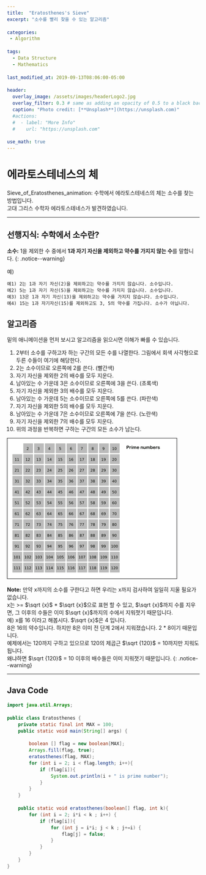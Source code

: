 ```yaml
---
title:  "Eratosthenes's Sieve"
excerpt: "소수를 빨리 찾을 수 있는 알고리즘"

categories:
 - Algorithm

tags:
  - Data Structure
  - Mathematics
  
last_modified_at: 2019-09-13T08:06:00-05:00

header:
  overlay_image: /assets/images/headerLogo2.jpg
  overlay_filter: 0.3 # same as adding an opacity of 0.5 to a black background
  caption: "Photo credit: [**Unsplash**](https://unsplash.com)"
  #actions:
  #  - label: "More Info"
  #    url: "https://unsplash.com"

use_math: true
---
```


# 에라토스테네스의 체

Sieve_of_Eratosthenes_animation:
수학에서 에라토스테네스의 체는 소수를 찾는 방법입니다.  
고대 그리스 수학자 에라토스테네스가 발견하였습니다.

***

## 선행지식: 수학에서 소수란?

**소수:** 1을 제외한 수 중에서 **1과 자기 자신을 제외하고 약수를 가지지 않는 수**를 말합니다.
{: .notice--warning}

예)

```markdown
예1) 2는 1과 자기 자신(2)을 제외하고는 약수를 가지지 않습니다. 소수입니다.
예2) 5는 1과 자기 자신(5)을 제외하고는 약수를 가지지 않습니다. 소수입니다.
예3) 13은 1과 자기 자신(13)을 제외하고는 약수를 가지지 않습니다. 소수입니다.
예4) 15는 1과 자기자신(15)를 제외하고도 3, 5의 약수를 가집니다. 소수가 아닙니다.
```

## 알고리즘

밑의 애니메이션을 먼저 보시고 알고리즘을 읽으시면 이해가 빠를 수 있습니다.

1. 2부터 소수를 구하고자 하는 구간의 모든 수를 나열한다. 그림에서 회색 사각형으로 두른 수들이 여기에 해당한다.
2. 2는 소수이므로 오른쪽에 2를 쓴다. (빨간색)
3. 자기 자신을 제외한 2의 배수를 모두 지운다.
4. 남아있는 수 가운데 3은 소수이므로 오른쪽에 3을 쓴다. (초록색)
5. 자기 자신을 제외한 3의 배수를 모두 지운다.
6. 남아있는 수 가운데 5는 소수이므로 오른쪽에 5를 쓴다. (파란색)
7. 자기 자신을 제외한 5의 배수를 모두 지운다.
8. 남아있는 수 가운데 7은 소수이므로 오른쪽에 7을 쓴다. (노란색)
9. 자기 자신을 제외한 7의 배수를 모두 지운다.
10. 위의 과정을 반복하면 구하는 구간의 모든 소수가 남는다.

![Alt text](/assets/images/Sieve_of_Eratosthenes_animation.gif)

**Note:** 만약 x까지의 소수를 구한다고 하면 우리는 x까지 검사하여 일일히 지울 필요가 없습니다.  
x는 >= $\sqrt {x}$ * $\sqrt {x}$으로 표현 할 수 있고, $\sqrt {x}$까지 수를 지우면, 그 이후의 수들은 이미 $\sqrt {x}$까지의 수에서 지워졋기 때문입니다.  
예) x를 16 이라고 해봅시다. $\sqrt {x}$은 4 입니다.  
8은 16의 약수입니다. 하지만 8은 이미 전 단계 2에서 지워졌습니다. 2 * 8이기 때문입니다.  
예제에서는 120까지 구하고 있으므로 120의 제곱근 $\sqrt {120}$ = 10까지만 지워도 됩니다.  
왜냐하면 $\sqrt {120}$ = 10 이후의 배수들은 이미 지워졋기 때문입니다. 
{: .notice--warning}


***

## Java Code
```java
import java.util.Arrays;

public class Eratosthenes {
    private static final int MAX = 100;
    public static void main(String[] args) {

        boolean [] flag = new boolean[MAX];
        Arrays.fill(flag, true);
        eratosthenes(flag, MAX);
        for (int i = 2; i < flag.length; i++){
            if (flag[i]){
                System.out.println(i + " is prime number");
            }
        }
    }

    public static void eratosthenes(boolean[] flag, int k){
        for (int i = 2; i*i < k ; i++) {
            if (flag[i]){
                for (int j = i*i; j < k ; j+=i) {
                    flag[j] = false;
                }
            }
        }
    }
}
```